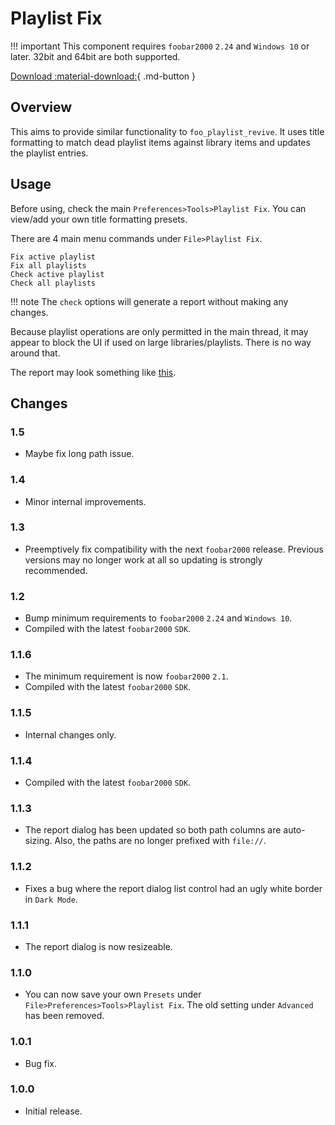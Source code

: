 # Playlist Fix
!!! important
	This component requires `foobar2000` `2.24` and `Windows 10`
	or later. 32bit and 64bit are both supported.

[Download :material-download:](https://github.com/marc2k3/marc2k3/releases){ .md-button }

## Overview
This aims to provide similar functionality to `foo_playlist_revive`. It uses
title formatting to match dead playlist items against library items and updates
the playlist entries.

## Usage
Before using, check the main `Preferences>Tools>Playlist Fix`. You can view/add your
own title formatting presets.

There are 4 main menu commands under `File>Playlist Fix`.

```
Fix active playlist
Fix all playlists
Check active playlist
Check all playlists
```

!!! note
	The `check` options will generate a report without making any changes.

Because playlist operations are only permitted in the main thread, it may appear
to block the UI if used on large libraries/playlists. There is no way around that.

The report may look something like [this](../images/playlist-fix.png).

## Changes

### 1.5
- Maybe fix long path issue.

### 1.4
- Minor internal improvements.

### 1.3
- Preemptively fix compatibility with the next `foobar2000` release. Previous
versions may no longer work at all so updating is strongly recommended.

### 1.2
- Bump minimum requirements to `foobar2000` `2.24` and `Windows 10`.
- Compiled with the latest `foobar2000` `SDK`.

### 1.1.6
- The minimum requirement is now `foobar2000` `2.1`.
- Compiled with the latest `foobar2000` `SDK`.

### 1.1.5
- Internal changes only.

### 1.1.4
- Compiled with the latest `foobar2000` `SDK`.

### 1.1.3
- The report dialog has been updated so both path columns are auto-sizing. Also, the paths are no longer prefixed with `file://`.

### 1.1.2
- Fixes a bug where the report dialog list control had an ugly white border in `Dark Mode`.

### 1.1.1
- The report dialog is now resizeable.

### 1.1.0
- You can now save your own `Presets` under `File>Preferences>Tools>Playlist Fix`. The old setting under `Advanced` has been removed.

### 1.0.1
- Bug fix.

### 1.0.0
- Initial release.
